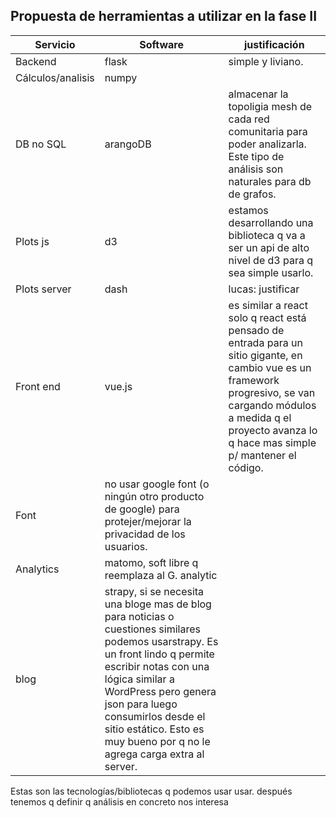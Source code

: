 ## Propuesta de herramientas a utilizar en la fase II

|Servicio | Software | justificación
----------|----------|--------------
Backend| flask| simple y liviano.
Cálculos/analisis| numpy
DB no SQL| arangoDB | almacenar la topoligia mesh de cada red comunitaria para poder analizarla. Este tipo de análisis son naturales para db de grafos.
Plots js| d3| estamos desarrollando una biblioteca q va a ser un api de alto nivel de d3 para q sea simple usarlo.
Plots server| dash | lucas: justificar
Front end | vue.js | es similar a react solo q react está pensado de entrada para un sitio gigante, en cambio vue es un framework progresivo, se van cargando módulos a medida q el proyecto avanza lo q hace mas simple p/ mantener el código.
Font | no usar google font (o ningún otro producto de google) para protejer/mejorar  la privacidad de los usuarios.
Analytics | matomo, soft libre q reemplaza al G. analytic
blog | strapy, si se necesita una bloge mas de blog para noticias o cuestiones similares podemos usarstrapy. Es un front lindo q permite escribir notas con una lógica similar a WordPress pero genera json para luego consumirlos desde el sitio estático. Esto es muy bueno por q no le agrega carga extra al server.

Estas son las tecnologías/bibliotecas q podemos usar usar. después tenemos q definir q análisis en concreto nos interesa
